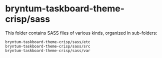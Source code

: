 # bryntum-taskboard-theme-crisp/sass

This folder contains SASS files of various kinds, organized in sub-folders:

    bryntum-taskboard-theme-crisp/sass/etc
    bryntum-taskboard-theme-crisp/sass/src
    bryntum-taskboard-theme-crisp/sass/var
